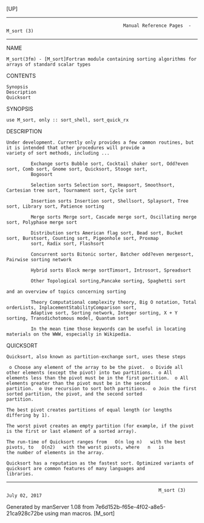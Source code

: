 [UP]

-----------------------------------------------------------------------------------------------------------------------------------
                                               Manual Reference Pages  - M_sort (3)
-----------------------------------------------------------------------------------------------------------------------------------
                                                                 
NAME

    M_sort(3fm) - [M_sort]Fortran module containing sorting algorithms for arrays of standard scalar types

CONTENTS

    Synopsis
    Description
    Quicksort

SYNOPSIS

    use M_sort, only :: sort_shell, sort_quick_rx

DESCRIPTION

    Under development. Currently only provides a few common routines, but it is intended that other procedures will provide a
    variety of sort methods, including ...

             Exchange sorts Bubble sort, Cocktail shaker sort, Odd?even sort, Comb sort, Gnome sort, Quicksort, Stooge sort,
             Bogosort

             Selection sorts Selection sort, Heapsort, Smoothsort, Cartesian tree sort, Tournament sort, Cycle sort

             Insertion sorts Insertion sort, Shellsort, Splaysort, Tree sort, Library sort, Patience sorting

             Merge sorts Merge sort, Cascade merge sort, Oscillating merge sort, Polyphase merge sort

             Distribution sorts American flag sort, Bead sort, Bucket sort, Burstsort, Counting sort, Pigeonhole sort, Proxmap
             sort, Radix sort, Flashsort

             Concurrent sorts Bitonic sorter, Batcher odd?even mergesort, Pairwise sorting network

             Hybrid sorts Block merge sortTimsort, Introsort, Spreadsort

             Other Topological sorting,Pancake sorting, Spaghetti sort

    and an overview of topics concerning sorting

             Theory Computational complexity theory, Big O notation, Total orderLists, InplacementStabilityComparison sort,
             Adaptive sort, Sorting network, Integer sorting, X + Y sorting, Transdichotomous model, Quantum sort

             In the mean time those keywords can be useful in locating materials on the WWW, especially in Wikipedia.

QUICKSORT

    Quicksort, also known as partition-exchange sort, uses these steps

     o Choose any element of the array to be the pivot.  o Divide all other elements (except the pivot) into two partitions.  o All
    elements less than the pivot must be in the first partition.  o All elements greater than the pivot must be in the second
    partition.  o Use recursion to sort both partitions.  o Join the first sorted partition, the pivot, and the second sorted
    partition.

    The best pivot creates partitions of equal length (or lengths differing by 1).

    The worst pivot creates an empty partition (for example, if the pivot is the first or last element of a sorted array).

    The run-time of Quicksort ranges from   O(n log n)   with the best pivots, to   O(n2)   with the worst pivots, where   n   is
    the number of elements in the array.

    Quicksort has a reputation as the fastest sort. Optimized variants of quicksort are common features of many languages and
    libraries.

-----------------------------------------------------------------------------------------------------------------------------------

                                                            M_sort (3)                                                July 02, 2017

Generated by manServer 1.08 from 7e6d152b-f65e-4f02-a8e5-21ca928c72be using man macros.
                                                             [M_sort]

